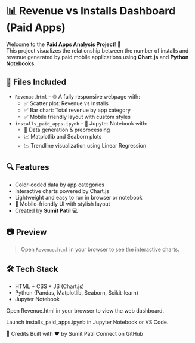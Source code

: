 # 📊 Revenue vs Installs Dashboard (Paid Apps)

Welcome to the **Paid Apps Analysis Project**! 🚀  
This project visualizes the relationship between the number of installs and revenue generated by paid mobile applications using **Chart.js** and **Python Notebooks**.

## 📁 Files Included

- `Revenue.html` – 🌐 A fully responsive webpage with:
  - ✅ Scatter plot: Revenue vs Installs
  - ✅ Bar chart: Total revenue by app category
  - ✅ Mobile friendly layout with custom styles
- `installs_paid_apps.ipynb` – 📘 Jupyter Notebook with:
  - 🧠 Data generation & preprocessing
  - 📈 Matplotlib and Seaborn plots
  - 📉 Trendline visualization using Linear Regression

## 🔍 Features

- Color-coded data by app categories
- Interactive charts powered by Chart.js
- Lightweight and easy to run in browser or notebook
- 📱 Mobile-friendly UI with stylish layout
- Created by **Sumit Patil** 💻

## 📷 Preview

> Open `Revenue.html` in your browser to see the interactive charts.

## 🛠 Tech Stack

- HTML + CSS + JS (Chart.js)
- Python (Pandas, Matplotlib, Seaborn, Scikit-learn)
- Jupyter Notebook

Open Revenue.html in your browser to view the web dashboard.

Launch installs_paid_apps.ipynb in Jupyter Notebook or VS Code.

🙌 Credits
Built with ❤️ by Sumit Patil
Connect on GitHub

